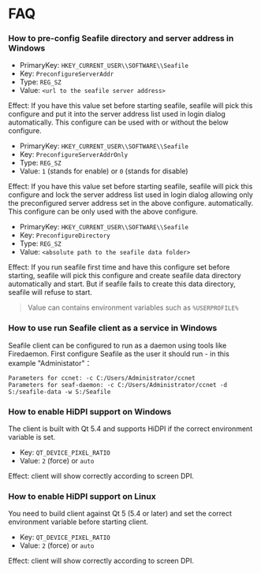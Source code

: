 # FAQ

### How to pre-config Seafile directory and server address in Windows

- PrimaryKey: `HKEY_CURRENT_USER\\SOFTWARE\\Seafile`
- Key: `PreconfigureServerAddr`
- Type: `REG_SZ`
- Value: `<url to the seafile server address>`

Effect: If you have this value set before starting seafile, seafile will
pick this configure and put it into the server address list used in login dialog
automatically. This configure can be used with or without the below configure.

- PrimaryKey: `HKEY_CURRENT_USER\\SOFTWARE\\Seafile`
- Key: `PreconfigureServerAddrOnly`
- Type: `REG_SZ`
- Value: `1` (stands for enable) or `0` (stands for disable)

Effect: If you have this value set before starting seafile, seafile will
pick this configure and lock the server address list used in login dialog
allowing only the preconfigured server address set in the above configure.
automatically. This configure can be only used with the above configure.

- PrimaryKey: `HKEY_CURRENT_USER\\SOFTWARE\\Seafile`
- Key: `PreconfigureDirectory`
- Type: `REG_SZ`
- Value: `<absolute path to the seafile data folder>`

Effect: If you run seafile first time and have this configure set before
starting, seafile will pick this configure and create seafile data directory
automatically and start. But if seafile fails to create this data directory,
seafile will refuse to start.

> Value can contains environment variables such as `%USERPROFILE%`

### How to use run Seafile client as a service in Windows

Seafile client can be configured to run as a daemon using tools like Firedaemon. First configure Seafile as the user it should run - in this example "Administator"：


```
Parameters for ccnet: -c C:/Users/Administrator/ccnet
Parameters for seaf-daemon: -c C:/Users/Administrator/ccnet -d S:/seafile-data -w S:/Seafile
```

### How to enable HiDPI support on Windows

The client is built with Qt 5.4 and supports HiDPI if the correct environment
variable is set.

- Key: `QT_DEVICE_PIXEL_RATIO`
- Value: `2` (force) or `auto`

Effect: client will show correctly according to screen DPI.

### How to enable HiDPI support on Linux

You need to build client against Qt 5 (5.4 or later) and set the correct
environment variable before starting client.

- Key: `QT_DEVICE_PIXEL_RATIO`
- Value: `2` (force) or `auto`

Effect: client will show correctly according to screen DPI.

